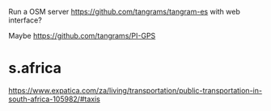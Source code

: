 
Run a OSM server https://github.com/tangrams/tangram-es with web interface?

Maybe https://github.com/tangrams/PI-GPS

# s.africa

https://www.expatica.com/za/living/transportation/public-transportation-in-south-africa-105982/#taxis
